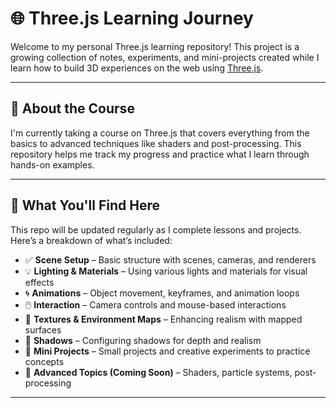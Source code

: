 # 🌐 Three.js Learning Journey

Welcome to my personal Three.js learning repository! This project is a growing collection of notes, experiments, and mini-projects created while I learn how to build 3D experiences on the web using [Three.js](https://threejs.org/).

---

## 🚀 About the Course

I'm currently taking a course on Three.js that covers everything from the basics to advanced techniques like shaders and post-processing. This repository helps me track my progress and practice what I learn through hands-on examples.

---

## 📁 What You'll Find Here

This repo will be updated regularly as I complete lessons and projects. Here’s a breakdown of what’s included:

- ✅ **Scene Setup** – Basic structure with scenes, cameras, and renderers  
- 💡 **Lighting & Materials** – Using various lights and materials for visual effects  
- 🌀 **Animations** – Object movement, keyframes, and animation loops  
- 🖱️ **Interaction** – Camera controls and mouse-based interactions  
- 🌄 **Textures & Environment Maps** – Enhancing realism with mapped surfaces  
- 🔦 **Shadows** – Configuring shadows for depth and realism  
- 🧪 **Mini Projects** – Small projects and creative experiments to practice concepts  
- 🧠 **Advanced Topics (Coming Soon)** – Shaders, particle systems, post-processing

---
